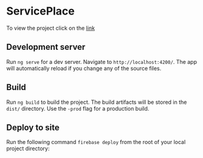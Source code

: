 # ServicePlace

To view the project click on the [link](https://serviceplace-kt.firebaseapp.com)

## Development server

Run `ng serve` for a dev server. Navigate to `http://localhost:4200/`. The app will automatically reload if you change any of the source files.

## Build

Run `ng build` to build the project. The build artifacts will be stored in the `dist/` directory. Use the `-prod` flag for a production build.

## Deploy to site

Run the following command `firebase deploy` from the root of your local project directory: